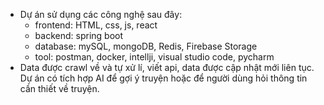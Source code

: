 - Dự án sử dụng các công nghệ sau đây:
  - frontend: HTML, css, js, react
  - backend: spring boot
  - database: mySQL, mongoDB, Redis, Firebase Storage
  - tool: postman, docker, intellji, visual studio code, pycharm
- Data được crawl về và tự xử lí, viết api, data được cập nhật mới liên tục. Dự án có tích hợp AI để gợi ý truyện hoặc để người dùng hỏi thông tin cần thiết về truyện.
